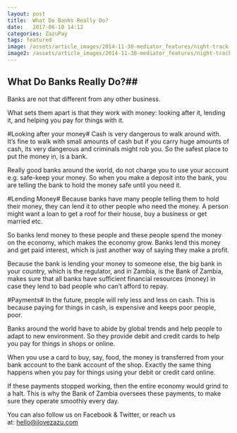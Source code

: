 ```yaml
---
layout: post
title:  What Do Banks Really Do?
date:   2017-06-10 14:12
categories: ZazuPay
tags: featured
image: /assets/article_images/2014-11-30-mediator_features/night-track.JPG
image2: /assets/article_images/2014-11-30-mediator_features/night-track-mobile.JPG
--- 
```

## What Do Banks Really Do?##

Banks are not that different from any other business. 

What sets them apart is that they work with money: looking after it, lending it, and helping you pay for things with it.

#Looking after your money#
Cash is very dangerous to walk around with. It’s fine to walk with small amounts of cash but if you carry huge amounts of cash, its very dangerous and criminals might rob you. So the safest place to put the money in, is a bank. 

Really good banks around the world, do not charge you to use your account e.g. safe-keep your money. So when you make a deposit into the bank, you are telling the bank to hold the money safe until you need it. 

#Lending Money#
Because banks have many people telling them to hold their money, they can lend it to other people who need the money. A person might want a loan to get a roof for their house, buy a business or get married etc. 

So banks lend money to these people and these people spend the money on the economy, which makes the economy grow. Banks lend this money and get paid interest, which is just another way of saying they make a profit. 

Because the bank is lending your money to someone else, the big bank in your country, which is the regulator, and in Zambia, is the Bank of Zambia, makes sure that all banks have sufficient financial resources (money) in case they lend to bad people who can’t afford to repay. 

#Payments#
In the future, people will rely less and less on cash. This is because paying for things in cash, is expensive and keeps poor people, poor. 

Banks around the world have to abide by global trends and help people to adapt to new environment. So they provide debit and credit cards to help you pay for things in shops or online. 

When you use a card to buy, say, food, the money is transferred from your bank account to the bank account of the shop. Exactly the same thing happens when you pay for things using your debit or credit card online.

If these payments stopped working, then the entire economy would grind to a halt.  This is why the Bank of Zambia oversees these payments, to make sure they operate smoothly every day.

You can also follow us on Facebook & Twitter, or reach us at: hello@ilovezazu.com

